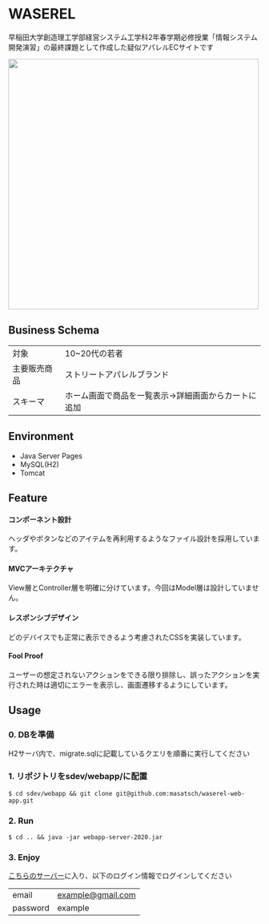 # WASEREL

早稲田大学創造理工学部経営システム工学科2年春学期必修授業「情報システム開発演習」の最終課題として作成した疑似アパレルECサイトです

<img src="./images/usage.gif" width=500 />

## Business Schema

|||
|---|---|
|対象|10~20代の若者|
|主要販売商品|ストリートアパレルブランド|
|スキーマ|ホーム画面で商品を一覧表示→詳細画面からカートに追加|


## Environment

- Java Server Pages
- MySQL(H2)
- Tomcat

## Feature

#### コンポーネント設計

ヘッダやボタンなどのアイテムを再利用するようなファイル設計を採用しています。

#### MVCアーキテクチャ

View層とController層を明確に分けています。今回はModel層は設計していません。

#### レスポンシブデザイン

どのデバイスでも正常に表示できるよう考慮されたCSSを実装しています。

#### Fool Proof

ユーザーの想定されないアクションをできる限り排除し、誤ったアクションを実行された時は適切にエラーを表示し、画面遷移するようにしています。

## Usage

### 0. DBを準備

H2サーバ内で、migrate.sqlに記載しているクエリを順番に実行してください

### 1. リポジトリをsdev/webapp/に配置

```
$ cd sdev/webapp && git clone git@github.com:masatsch/waserel-web-app.git
```

### 2. Run

```
$ cd .. && java -jar webapp-server-2020.jar
```

### 3. Enjoy

[こちらのサーバー](http://localhost:8080/waserel/)に入り、以下のログイン情報でログインしてください

|||
|---|---|
|email|example@gmail.com|
|password|example|
